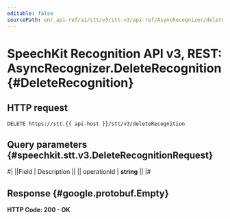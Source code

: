 ```yaml
---
editable: false
sourcePath: en/_api-ref/ai/stt/v3/stt-v3/api-ref/AsyncRecognizer/deleteRecognition.md
---
```


# SpeechKit Recognition API v3, REST: AsyncRecognizer.DeleteRecognition {#DeleteRecognition}

## HTTP request

```
DELETE https://stt.{{ api-host }}/stt/v3/deleteRecognition
```

## Query parameters {#speechkit.stt.v3.DeleteRecognitionRequest}

#|
||Field | Description ||
|| operationId | **string** ||
|#

## Response {#google.protobuf.Empty}

**HTTP Code: 200 - OK**